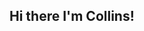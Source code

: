 ## Hi there I'm Collins!

<!--
**colly-m/colly-m** is a ✨ _special_ ✨ repository because its `README.md` (this file) appears on your GitHub profile.

- 🔭 I’m currently working on Web3 projects
- 🌱 I’m currently learning about Blockchain development
- 👯 I’m looking to collaborate on DeFi projects and Tokenomics
- 🤔 I’m looking for help with ...
- 💬 Ask me about ...
- 📫 How to reach me: https://x.com/cndanycollins
- ⚡ Fun fact: ...
-->
